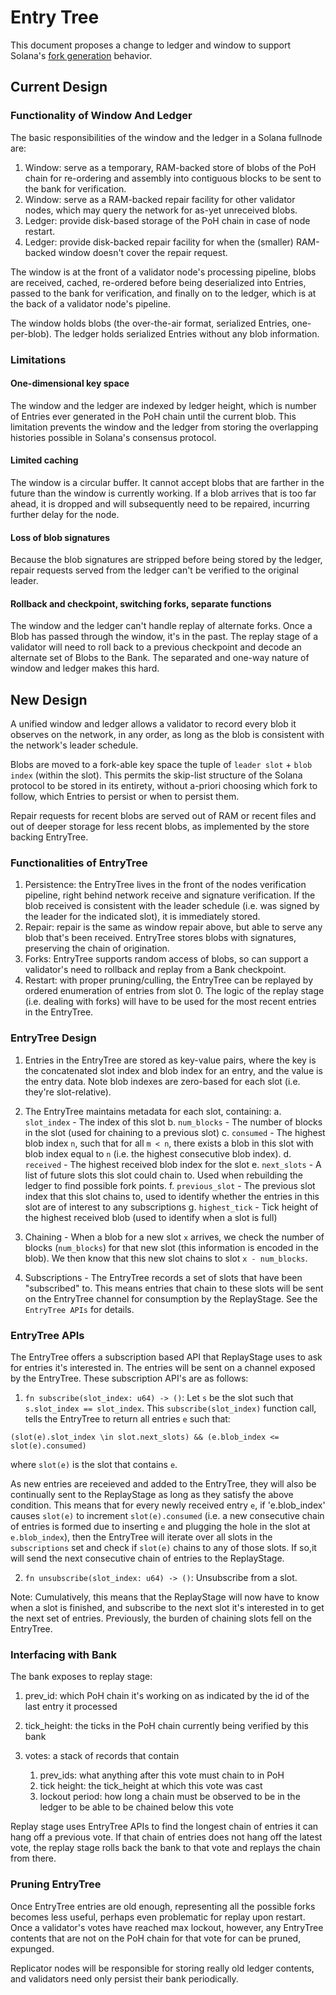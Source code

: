 # Entry Tree

This document proposes a change to ledger and window to support Solana's [fork
generation](fork-generation.md) behavior.

## Current Design

### Functionality of Window And Ledger

The basic responsibilities of the window and the ledger in a Solana fullnode
are:

 1. Window: serve as a temporary, RAM-backed store of blobs of the PoH chain
    for re-ordering and assembly into contiguous blocks to be sent to the bank
    for verification.
 2. Window: serve as a RAM-backed repair facility for other validator nodes,
    which may query the network for as-yet unreceived blobs.
 3. Ledger: provide disk-based storage of the PoH chain in case of node
    restart.
 4. Ledger: provide disk-backed repair facility for when the (smaller)
    RAM-backed window doesn't cover the repair request.

The window is at the front of a validator node's processing pipeline, blobs are
received, cached, re-ordered before being deserialized into Entries, passed to
the bank for verification, and finally on to the ledger, which is at the back
of a validator node's pipeline.

The window holds blobs (the over-the-air format, serialized Entries,
one-per-blob).  The ledger holds serialized Entries without any blob
information.

### Limitations

#### One-dimensional key space

The window and the ledger are indexed by ledger height, which is number of
Entries ever generated in the PoH chain until the current blob.  This
limitation prevents the window and the ledger from storing the overlapping
histories possible in Solana's consensus protocol.

#### Limited caching

The window is a circular buffer.  It cannot accept blobs that are farther in
the future than the window is currently working.  If a blob arrives that is too
far ahead, it is dropped and will subsequently need to be repaired, incurring
further delay for the node.

#### Loss of blob signatures

Because the blob signatures are stripped before being stored by the ledger,
repair requests served from the ledger can't be verified to the original
leader.

#### Rollback and checkpoint, switching forks, separate functions

The window and the ledger can't handle replay of alternate forks.  Once a Blob
has passed through the window, it's in the past.  The replay stage of a
validator will need to roll back to a previous checkpoint and decode an
alternate set of Blobs to the Bank.  The separated and one-way nature of window
and ledger makes this hard.

## New Design

A unified window and ledger allows a validator to record every blob it observes
on the network, in any order, as long as the blob is consistent with the
network's leader schedule.

Blobs are moved to a fork-able key space the tuple of `leader slot` + `blob
index` (within the slot).  This permits the skip-list structure of the Solana
protocol to be stored in its entirety, without a-priori choosing which fork to
follow, which Entries to persist or when to persist them.

Repair requests for recent blobs are served out of RAM or recent files and out
of deeper storage for less recent blobs, as implemented by the store backing
EntryTree.

### Functionalities of EntryTree

1. Persistence: the EntryTree lives in the front of the nodes verification
   pipeline, right behind network receive and signature verification.  If the
blob received is consistent with the leader schedule (i.e. was signed by the
leader for the indicated slot), it is immediately stored.
2. Repair: repair is the same as window repair above, but able to serve any
   blob that's been received. EntryTree stores blobs with signatures,
preserving the chain of origination.
3. Forks: EntryTree supports random access of blobs, so can support a
   validator's need to rollback and replay from a Bank checkpoint.
4. Restart: with proper pruning/culling, the EntryTree can be replayed by
   ordered enumeration of entries from slot 0.  The logic of the replay stage
(i.e. dealing with forks) will have to be used for the most recent entries in
the EntryTree.

### EntryTree Design

1. Entries in the EntryTree are stored as key-value pairs, where the key is the concatenated
slot index and blob index for an entry, and the value is the entry data. Note blob indexes are zero-based for each slot (i.e. they're slot-relative).

2. The EntryTree maintains metadata for each slot, containing:
      a. `slot_index` - The index of this slot
      b. `num_blocks` - The number of blocks in the slot (used for chaining to a previous slot)
      c. `consumed` - The highest blob index `n`, such that for all `m < n`, there exists a blob in this slot with blob index equal to `n` (i.e. the highest consecutive blob index).
      d. `received` - The highest received blob index for the slot
      e. `next_slots` - A list of future slots this slot could chain to. Used when rebuilding
      the ledger to find possible fork points.
      f. `previous_slot` - The previous slot index that this slot chains to, used to identify
      whether the entries in this slot are of interest to any subscriptions
      g. `highest_tick` - Tick height of the highest received blob (used to identify when a slot is full)

3. Chaining - When a blob for a new slot `x` arrives, we check the number of blocks (`num_blocks`) for that new slot (this information is encoded in the blob). We then know that this new slot chains to slot `x - num_blocks`.

4. Subscriptions - The EntryTree records a set of slots that have been "subscribed" to. This means entries that chain to these slots will be sent on the EntryTree channel for consumption by the ReplayStage. See the `EntryTree APIs` for details.

### EntryTree APIs

The EntryTree offers a subscription based API that ReplayStage uses to ask for entries it's interested in. The entries will be sent on a channel exposed by the EntryTree. These subscription API's are as follows:
   1. `fn subscribe(slot_index: u64) -> ()`: Let `s` be the slot such that `s.slot_index == slot_index`. This `subscribe(slot_index)` function call, tells the EntryTree to return all entries `e` such that:
   
   `(slot(e).slot_index \in slot.next_slots) && (e.blob_index <= slot(e).consumed)`

   where `slot(e)` is the slot that contains `e`.

   As new entries are receieved and added to the EntryTree, they will also be continually sent to the ReplayStage as long as they satisfy the above condition. This means that for every newly received entry `e`, if 'e.blob_index' causes `slot(e)` to increment `slot(e).consumed` (i.e. a new consecutive chain of entries is formed due to inserting `e` and plugging the hole in the slot at `e.blob_index`), then the EntryTree will iterate over all slots in the `subscriptions` set and check if `slot(e)` chains to any of those slots. If so,it will send the next consecutive chain of entries to the ReplayStage.

   2. `fn unsubscribe(slot_index: u64) -> ()`: Unsubscribe from a slot.

Note: Cumulatively, this means that the ReplayStage will now have to know when a slot is finished, and subscribe to the next slot it's interested in to get the next set of entries. Previously, the burden of chaining slots fell on the EntryTree.

### Interfacing with Bank

The bank exposes to replay stage:

 1. prev_id: which PoH chain it's working on as indicated by the id of the last
    entry it processed
 2. tick_height: the ticks in the PoH chain currently being verified by this
    bank
 3. votes: a stack of records that contain

    1. prev_ids: what anything after this vote must chain to in PoH
    2. tick height: the tick_height at which this vote was cast
    3. lockout period: how long a chain must be observed to be in the ledger to
       be able to be chained below this vote

Replay stage uses EntryTree APIs to find the longest chain of entries it can
hang off a previous vote.  If that chain of entries does not hang off the
latest vote, the replay stage rolls back the bank to that vote and replays the
chain from there.

### Pruning EntryTree

Once EntryTree entries are old enough, representing all the possible forks
becomes less useful, perhaps even problematic for replay upon restart.  Once a
validator's votes have reached max lockout, however, any EntryTree contents
that are not on the PoH chain for that vote for can be pruned, expunged.

Replicator nodes will be responsible for storing really old ledger contents,
and validators need only persist their bank periodically.
